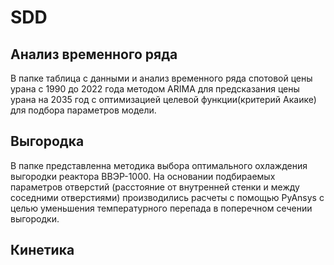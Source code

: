 # SDD 
## Анализ временного ряда
В папке таблица с данными и анализ временного ряда спотовой цены урана с 1990 до 2022 года методом ARIMA для предсказания цены урана на 2035 год с оптимизацией целевой функции(критерий Акаике) для подбора параметров модели.
## Выгородка
В папке представленна методика выбора оптимального охлаждения выгородки реактора ВВЭР-1000. На основании подбираемых параметров отверстий (расстояние от внутренней стенки и между соседними отверстиями) производились расчеты с помощью PyAnsys с целью уменьшения температурного перепада в поперечном сечении выгородки.
## Кинетика

